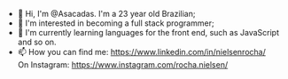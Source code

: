 - 👋 Hi, I'm @Asacadas. I'm a 23 year old Brazilian;
- 👀 I'm interested in becoming a full stack programmer;
- 🌱 I'm currently learning languages for the front end, such as JavaScript and so on.
- 📫 How you can find me:
https://www.linkedin.com/in/nielsenrocha/ <br>
On Instagram: https://www.instagram.com/rocha.nielsen/
